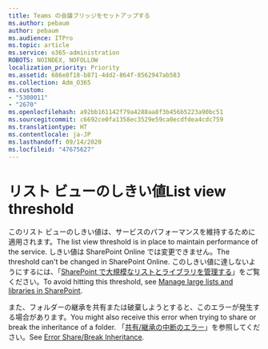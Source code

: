 ```yaml
---
title: Teams の会議ブリッジをセットアップする
ms.author: pebaum
author: pebaum
ms.audience: ITPro
ms.topic: article
ms.service: o365-administration
ROBOTS: NOINDEX, NOFOLLOW
localization_priority: Priority
ms.assetid: 686e8f18-b871-4dd2-864f-8562947ab583
ms.collection: Adm_O365
ms.custom:
- "5300011"
- "2670"
ms.openlocfilehash: a92bb161142f79a4288aa8f3b456b5223a90bc51
ms.sourcegitcommit: c6692ce0fa1358ec3529e59ca0ecdfdea4cdc759
ms.translationtype: HT
ms.contentlocale: ja-JP
ms.lasthandoff: 09/14/2020
ms.locfileid: "47675627"
---
```

# <a name="list-view-threshold"></a><span data-ttu-id="e25ae-102">リスト ビューのしきい値</span><span class="sxs-lookup"><span data-stu-id="e25ae-102">List view threshold</span></span>

<span data-ttu-id="e25ae-103">このリスト ビューのしきい値は、サービスのパフォーマンスを維持するために適用されます。</span><span class="sxs-lookup"><span data-stu-id="e25ae-103">The list view threshold is in place to maintain performance of the service.</span></span> <span data-ttu-id="e25ae-104">しきい値は SharePoint Online では変更できません。</span><span class="sxs-lookup"><span data-stu-id="e25ae-104">The threshold can't be changed in SharePoint Online.</span></span> <span data-ttu-id="e25ae-105">このしきい値に達しないようにするには、「[SharePoint で大規模なリストとライブラリを管理する](https://support.office.com/article/manage-large-lists-and-libraries-in-sharepoint-b8588dae-9387-48c2-9248-c24122f07c59)」をご覧ください。</span><span class="sxs-lookup"><span data-stu-id="e25ae-105">To avoid hitting this threshold, see [Manage large lists and libraries in SharePoint](https://support.office.com/article/manage-large-lists-and-libraries-in-sharepoint-b8588dae-9387-48c2-9248-c24122f07c59).</span></span>

<span data-ttu-id="e25ae-106">また、フォルダーの継承を共有または破棄しようとすると、このエラーが発生する場合があります。</span><span class="sxs-lookup"><span data-stu-id="e25ae-106">You might also receive this error when trying to share or break the inheritance of a folder.</span></span> <span data-ttu-id="e25ae-107">「[共有/継承の中断のエラー](https://docs.microsoft.com/SharePoint/troubleshoot/lists-and-libraries/error-share-break-inheritance)」を参照してください。</span><span class="sxs-lookup"><span data-stu-id="e25ae-107">See [Error Share/Break Inheritance](https://docs.microsoft.com/SharePoint/troubleshoot/lists-and-libraries/error-share-break-inheritance).</span></span>
